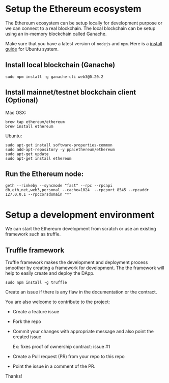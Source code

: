 # Setup the Ethereum ecosystem

The Ethereum  ecosystem can be setup locally for development purpose or we can connect to a real blockchain.
The local blockchain can be setup using an in-memory blockchain called Ganache.

Make sure that you have a latest version of `nodejs` and `npm`. Here is a [install guide](https://www.digitalocean.com/community/tutorials/how-to-install-node-js-on-ubuntu-16-04) for Ubuntu system.

## Install local blockchain (Ganache)

`sudo npm install -g ganache-cli web3@0.20.2`


## Install mainnet/testnet blockchain client (Optional)

Mac OSX:
```
brew tap ethereum/ethereum
brew install ethereum
```

Ubuntu:

```
sudo apt-get install software-properties-common
sudo add-apt-repository -y ppa:ethereum/ethereum
sudo apt-get update
sudo apt-get install ethereum
```

## Run the Ethereum node:

```
geth --rinkeby --syncmode "fast" --rpc --rpcapi db,eth,net,web3,personal --cache=1024  --rpcport 8545 --rpcaddr 127.0.0.1 --rpccorsdomain "*"
```

# Setup a development environment

We can start the Ethereum development from scratch or use an existing framework such as truffle.
 

## Truffle framework

Truffle framework makes the development and deployment process smoother by creating a framework for development.
The the framework will help to easily create and deploy the DApp.

```
sudo npm install -g truffle

```

Create an issue if there is any flaw in the documentation or the contract.

You are also welcome to contribute to the project:

* Create a feature issue

* Fork the repo

* Commit your changes with appropriate message and also point the created issue

    Ex: fixes proof of ownership contract: issue #1

* Create a Pull request (PR) from your repo to this repo

* Point the issue in a comment of the PR.


Thanks! 
  
